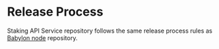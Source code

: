 # Release Process

Staking API Service repository follows the same release process rules as
[Babylon node](https://github.com/babylonlabs-io/babylon/blob/main/RELEASE_PROCESS.md)
repository.